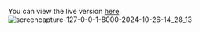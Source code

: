 
You can view the live version [here](http://web-production-bc7e3.up.railway.app).
![screencapture-127-0-0-1-8000-2024-10-26-14_28_13](https://github.com/user-attachments/assets/0d4241b3-4003-4cc6-9689-3c9311fce32d)

